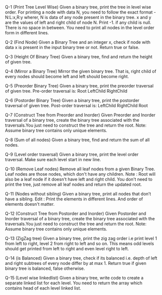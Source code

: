Q-1 (Print Tree Level Wise) Given a binary tree, print the tree in level wise order. For printing a node with data N, you need to follow the exact format - N:L:x,R:y wherer, N is data of any node present in the binary tree. x and y are the values of left and right child of node N. Print -1. if any child is null. There is no space in between. You need to print all nodes in the level order form in different lines.

Q-2 (Find Node) Given a Binary Tree and an integer x, check if node with data x is present in the input binary tree or not. Return true or false.

Q-3 (Height Of Binary Tree) Given a binary tree, find and return the height of given tree.

Q-4 (Mirror a Binary Tree) Mirror the given binary tree. That is, right child of every nodes should become left and left should become right.

Q-5 (Preorder Binary Tree) Given a binary tree, print the preorder traversal of given tree. Pre-order traversal is: Root LeftChild RightChild

Q-6 (Postorder Binary Tree) Given a binary tree, print the postorder traversal of given tree. Post-order traversal is: LeftChild RightChild Root

Q-7 (Construct Tree from Preorder and Inorder) Given Preorder and Inorder traversal of a binary tree, create the binary tree associated with the traversals.You just need to construct the tree and return the root. Note: Assume binary tree contains only unique elements.

Q-8 (Sum of all nodes) Given a binary tree, find and return the sum of all nodes.

Q-9 (Level order traversal) Given a binary tree, print the level order traversal. Make sure each level start in new line.

Q-10 (Remove Leaf nodes) Remove all leaf nodes from a given Binary Tree. Leaf nodes are those nodes, which don't have any children. Note : Root will also be a leaf node if it doesn't have left and right child. You don't need to print the tree, just remove all leaf nodes and return the updated root.

Q-11 (Nodes without sibling) Given a binary tree, print all nodes that don’t have a sibling. Edit : Print the elements in different lines. And order of elements doesn't matter.

Q-12 (Construct Tree from Postorder and Inorder) Given Postorder and Inorder traversal of a binary tree, create the binary tree associated with the traversals.You just need to construct the tree and return the root. Note: Assume binary tree contains only unique elements.

Q-13 (ZigZag tree) Given a binary tree, print the zig zag order i.e print level 1 from left to right, level 2 from right to left and so on. This means odd levels should get printed from left to right and even level right to left.

Q-14 (is Balanced) Given a binary tree, check if its balanced i.e. depth of left and right subtrees of every node differ by at max 1. Return true if given binary tree is balanced, false otherwise.

Q-15 (Level wise linkedlist) Given a binary tree, write code to create a separate linked list for each level. You need to return the array which contains head of each level linked list.